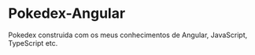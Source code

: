 # Pokedex-Angular
Pokedex construida com os meus conhecimentos de Angular, JavaScript, TypeScript etc.
